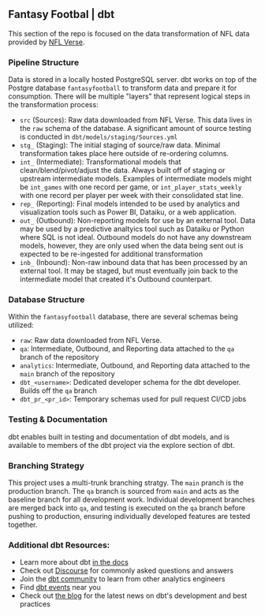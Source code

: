 ## Fantasy Footbal | dbt
This section of the repo is focused on the data transformation of NFL data provided by [NFL Verse](https://github.com/nflverse).

### Pipeline Structure
Data is stored in a locally hosted PostgreSQL server. dbt works on top of the Postgre database `fantasyfootball` to transform data and prepare it for consumption. There will be multiple "layers" that represent logical steps in the transformation process:
- `src` (Sources): Raw data downloaded from NFL Verse. This data lives in the `raw` schema of the database. A significant amount of source testing is conducted in `dbt/models/staging/Sources.yml`
- `stg_` (Staging): The initial staging of source/raw data. Minimal transformation takes place here outside of re-ordering columns.
- `int_` (Intermediate): Transformational models that clean/blend/pivot/adjust the data. Always built off of staging or upstream intermediate models. Examples of intermediate models might be `int_games` with one record per game, or `int_player_stats_weekly` with one record per player per week with their consolidated stat line.
- `rep_` (Reporting): Final models intended to be used by analytics and visualization tools such as Power BI, Dataiku, or a web application.
- `out_` (Outbound): Non-reporting models for use by an external tool. Data may be used by a predictive analtyics tool such as Dataiku or Python where SQL is not ideal. Outbound models do not have any downstream models, however, they are only used when the data being sent out is expected to be re-ingested for additional transformation
- `inb_` (Inbound): Non-raw inbound data that has been processed by an external tool. It may be staged, but must eventually join back to the intermediate model that created it's Outbound counterpart.

### Database Structure
Within the `fantasyfootball` database, there are several schemas being utilized:
- `raw`: Raw data downloaded from NFL Verse.
- `qa`: Intermediate, Outbound, and Reporting data attached to the `qa` branch of the repository
- `analytics`: Intermediate, Outbound, and Reporting data attached to the `main` branch of the repository
- `dbt_<username>`: Dedicated developer schema for the dbt developer. Builds off the `qa` branch
- `dbt_pr_<pr_id>`: Temporary schemas used for pull request CI/CD jobs

### Testing & Documentation
dbt enables built in testing and documentation of dbt models, and is available to members of the dbt project via the explore section of dbt.

### Branching Strategy
This project uses a multi-trunk branching stratgy. The `main` pranch is the production branch. The `qa` branch is sourced from `main` and acts as the baseline branch for all development work. Individual development branches are merged back into `qa`, and testing is executed on the `qa` branch before pushing to production, ensuring individually developed features are tested together.

### Additional dbt Resources:
- Learn more about dbt [in the docs](https://docs.getdbt.com/docs/introduction)
- Check out [Discourse](https://discourse.getdbt.com/) for commonly asked questions and answers
- Join the [dbt community](https://getdbt.com/community) to learn from other analytics engineers
- Find [dbt events](https://events.getdbt.com) near you
- Check out [the blog](https://blog.getdbt.com/) for the latest news on dbt's development and best practices
